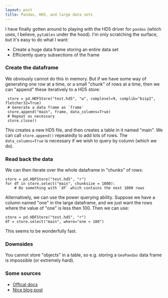 ```yaml
---
layout: post
title: Pandas, HD5, and large data sets
---
```


I have finally gotten around to playing with the HD5 driver for `pandas` (which uses, I believe, `pytables` under
the hood).  I'm only scratching the surface, but it's easy to do what I want:

- Create a huge data frame storing an entire data set
- Efficiently query subsections of the frame

<!--more-->

### Create the dataframe

We obviously cannot do this in memory.  But if we have some way of generating one row at a time, or a small "chunk" of
rows at a time, then we can "append" these iteratively to a HD5 store:

     store = pd.HDFStore("test.hd5", "w", complevel=9, complib="bzip2", fletcher32=True)
     # Generate a data frame as `frame`
     store.append("main", frame, data_columns=True)
     # Repeat as necessary
     store.close()

This creates a new HD5 file, and then creates a table in it named "main".  We can call `store.append()` repeatedly to add lots of rows.  The `data_columns=True` is necessary if we wish to query by column (which we do).

### Read back the data

We can then iterate over the whole dataframe in "chunks" of rows:

    store = pd.HDFStore("test.hd5", "r")
    for df in store.select("main", chunksize = 1000):
        # Do something with `df` which contains the next 1000 rows

Alternatively, we can use the power querying ability.  Suppose we have a column named "one" in the large dataframe, and we just want the rows where the value of "one" is less then 100.  Then we can use:

    store = pd.HDFStore("test.hd5", "r")
    df = store.select("main", where="one < 100")

This seems to be wonderfully fast.

### Downsides

You cannot store "objects" in a table, so e.g. storing a `GeoPandas` data frame is impossible (or extremely hard).

### Some sources

- [Offical docs](http://pandas.pydata.org/pandas-docs/stable/io.html#hdf5-pytables)
- [Nice blog post](https://mktstk.com/2015/05/22/big-data-in-python-out-of-core-processing/)